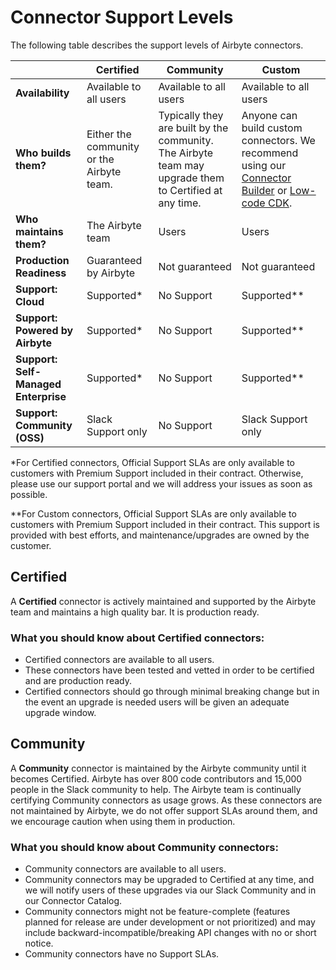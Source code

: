 # Connector Support Levels

The following table describes the support levels of Airbyte connectors.

|                                      | Certified                                 | Community                                                                                              | Custom                                                                                                                                                                                                                                                             |
| ------------------------------------ | ----------------------------------------- | ------------------------------------------------------------------------------------------------------ | ------------------------------------------------------------------------------------------------------------------------------------------------------------------------------------------------------------------------------------------------------------------ |
| **Availability**                     | Available to all users                    | Available to all users                                                                                 | Available to all users                                                                                                                                                                                                                                             |
| **Who builds them?**                 | Either the community or the Airbyte team. | Typically they are built by the community. The Airbyte team may upgrade them to Certified at any time. | Anyone can build custom connectors. We recommend using our [Connector Builder](https://docs.airbyte.com/connector-development/connector-builder-ui/overview) or [Low-code CDK](https://docs.airbyte.com/connector-development/config-based/low-code-cdk-overview). |
| **Who maintains them?**              | The Airbyte team                          | Users                                                                                                  | Users                                                                                                                                                                                                                                                              |
| **Production Readiness**             | Guaranteed by Airbyte                     | Not guaranteed                                                                                         | Not guaranteed                                                                                                                                                                                                                                                     |
| **Support: Cloud**                   | Supported*                                | No Support                                                                                             | Supported**                                                                                                                                                                                                                                                        |
| **Support: Powered by Airbyte**      | Supported*                                | No Support                                                                                             | Supported**                                                                                                                                                                                                                                                        |
| **Support: Self-Managed Enterprise** | Supported*                                | No Support                                                                                             | Supported**                                                                                                                                                                                                                                                        |
| **Support: Community (OSS)**         | Slack Support only                        | No Support                                                                                             | Slack Support only                                                                                                                                                                                                                                                 |

\*For Certified connectors, Official Support SLAs are only available to customers with Premium Support included in their contract. Otherwise, please use our support portal and we will address your issues as soon as possible.

\*\*For Custom connectors, Official Support SLAs are only available to customers with Premium Support included in their contract. This support is provided with best efforts, and maintenance/upgrades are owned by the customer.

## Certified

A **Certified** connector is actively maintained and supported by the Airbyte team and maintains a high quality bar. It is production ready.

### What you should know about Certified connectors:

- Certified connectors are available to all users.
- These connectors have been tested and vetted in order to be certified and are production ready.
- Certified connectors should go through minimal breaking change but in the event an upgrade is needed users will be given an adequate upgrade window.

## Community

A **Community** connector is maintained by the Airbyte community until it becomes Certified. Airbyte has over 800 code contributors and 15,000 people in the Slack community to help. The Airbyte team is continually certifying Community connectors as usage grows. As these connectors are not maintained by Airbyte, we do not offer support SLAs around them, and we encourage caution when using them in production.

### What you should know about Community connectors:

- Community connectors are available to all users.
- Community connectors may be upgraded to Certified at any time, and we will notify users of these upgrades via our Slack Community and in our Connector Catalog.
- Community connectors might not be feature-complete (features planned for release are under development or not prioritized) and may include backward-incompatible/breaking API changes with no or short notice.
- Community connectors have no Support SLAs.
